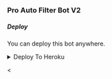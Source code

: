 ### Pro Auto Filter Bot V2


##### Deploy
You can deploy this bot anywhere.

<details><summary>Deploy To Heroku</summary>
<p>
<br>
<a href="https://heroku.com/deploy?template=https://github.com/ShowcaseBoss/Auto_Filter_V3">
  <img src="https://www.herokucdn.com/deploy/button.svg" alt="Deploy">
</a>
</p>
</details>

<
